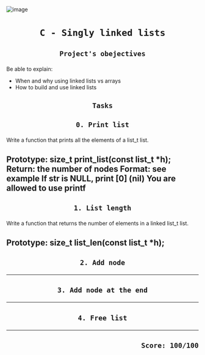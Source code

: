 ![image](https://www.sanfoundry.com/wp-content/uploads/2022/08/singly-linked-list-example.png)
# <p align=center>`C - Singly linked lists`</p>
## <p align=center> `Project's obejectives` </p>
Be able to explain:
- When and why using linked lists vs arrays
- How to build and use linked lists

## <p align=center>`Tasks`</p>
## <p align=center>`0. Print list`</p>
Write a function that prints all the elements of a list_t list.

Prototype: size_t print_list(const list_t *h);
Return: the number of nodes
Format: see example
If str is NULL, print [0] (nil)
You are allowed to use printf
-------------------------------------------------
## <p align=center>`1. List length`</p>
Write a function that returns the number of elements in a linked list_t list.

Prototype: size_t list_len(const list_t *h);
-------------------------------------------------
## <p align=center>`2. Add node`</p>

-------------------------------------------------
## <p align=center>`3. Add node at the end`</p>

-------------------------------------------------
## <p align=center>`4. Free list`</p>

-------------------------------------------------

## <p align=right>`Score: 100/100`</p>
